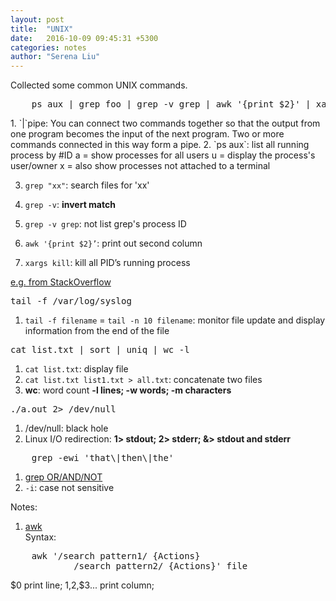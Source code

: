 ```yaml
---
layout: post
title:  "UNIX"
date:   2016-10-09 09:45:31 +5300
categories: notes
author: "Serena Liu"
---
```

<p>Collected some common UNIX commands.</p>
<pre>
	ps aux | grep foo | grep -v grep | awk '{print $2}' | xargs kill
</pre>
1. `|`pipe: You can connect two commands together so that the output from one program becomes the input of the next program. Two or more commands connected in this way form a pipe.
2. `ps aux`: list all running process by #ID
	a = show processes for all users
	u = display the process's user/owner
	x = also show processes not attached to a terminal

3. `grep "xx"`: search files for 'xx'

4. `grep -v`: **invert match**

5. `grep -v grep`: not list grep's process ID

4. `awk '{print $2}’`: print out second column

5. `xargs kill`: kill all PID’s running process

[e.g. from StackOverflow](http://stackoverflow.com/questions/3510673/find-and-kill-a-process-in-one-line-using-bash-and-regex)

<pre>
tail -f /var/log/syslog
</pre>
1. `tail -f filename` = `tail -n 10 filename`: monitor file update and display information from the end of the file

<pre>
cat list.txt | sort | uniq | wc -l
</pre>
1. `cat list.txt`: display file
2. `cat list.txt list1.txt > all.txt`: concatenate two files
3. **wc**: word count
	**-l lines; -w words; -m characters**

<pre>
./a.out 2> /dev/null
</pre>
1. /dev/null: black hole
2. Linux I/O redirection: **1> stdout; 2> stderr; &> stdout and stderr**

<pre>
	grep -ewi 'that\|then\|the'
</pre>
1. [grep OR/AND/NOT](http://www.thegeekstuff.com/2011/10/grep-or-and-not-operators/)
2. `-i`: case not sensitive

Notes:

1. [awk](http://blog.csdn.net/andyxm/article/details/5964071)  
Syntax:
<pre>
	awk '/search pattern1/ {Actions}    
	 		/search pattern2/ {Actions}' file
</pre>
$0 print line; $1,$2,$3... print column;
